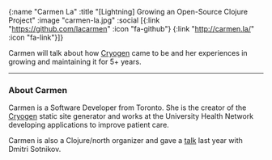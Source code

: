 {:name  "Carmen La"
 :title "[Lightning] Growing an Open-Source Clojure Project"
 :image "carmen-la.jpg"
 :social [{:link "https://github.com/lacarmen" :icon "fa-github"}
 		  {:link "http://carmen.la/" :icon "fa-link"}]}

Carmen will talk about how [Cryogen](http://cryogenweb.org/) came to be and her experiences in growing and maintaining it for 5+ years.

---

### About Carmen

Carmen is a Software Developer from Toronto. She is the creator of the [Cryogen](http://cryogenweb.org/) static site generator and works at the University Health Network developing applications to improve patient care.

Carmen is also a Clojure/north organizer and gave a [talk](https://www.youtube.com/watch?v=IekPZpfbdaI) last year with Dmitri Sotnikov.
